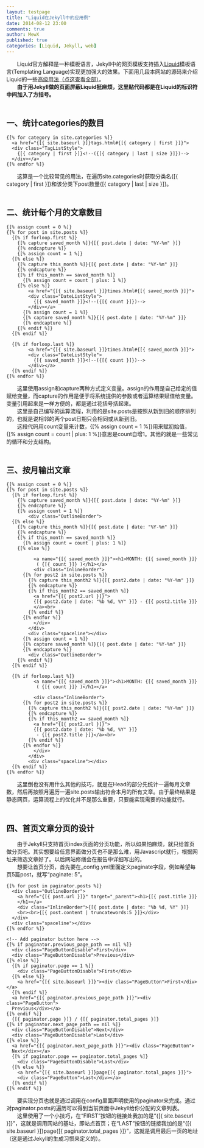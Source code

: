 ```yaml
---
layout: testpage
title: "Liquid在Jekyll中的应用例"
date: 2014-08-12 23:00
comments: true
author: MewX
published: true
categories: [Liquid, Jekyll, web]
---
```


　　Liquid官方解释是一种模板语言，Jekyll中的网页模板支持插入[Liquid](http://docs.shopify.com/themes/liquid-documentation/basics/)模板语言(Templating Language)实现更加强大的效果。下面用几段本网站的源码来介绍Liquid的一些[高级用法（点这查看全部）](https://github.com/Shopify/liquid/wiki/Liquid-for-Designers)。  
　　**由于用Jekyll做的页面屏蔽Liquid挺麻烦，这里贴代码都是在Liquid的标识符中间加入了方括号。**  
　　  

## 一、统计categories的数目  

<?prettify lang=html?>
    {[% for category in site.categories %]}
      <a href="{[{ site.baseurl }]}tags.html#{[{ category | first }]}">
      <div class="TagListStyle">
        {[{ category | first }]}<!--({[{ category | last | size }]})-->
      </div></a>
    {[% endfor %]}

　　这算是一个比较常见的用法，在遍历site.categories时获取分类名{[{ category | first }]}和该分类下post数量{[{ category | last | size }]}。  
　　  

## 二、统计每个月的文章数目  

<?prettify lang=html?>
    {[% assign count = 0 %]}
    {[% for post in site.posts %]}
      {[% if forloop.first %]}
        {[% capture saved_month %]}{[{ post.date | date: "%Y-%m" }]}
        {[% endcapture %]}
        {[% assign count = 1 %]}
      {[% else %]}
        {[% capture this_month %]}{[{ post.date | date: "%Y-%m" }]}
        {[% endcapture %]}
        {[% if this_month == saved_month %]}
          {[% assign count = count | plus: 1 %]}
        {[% else %]}
            <a href="{[{ site.baseurl }]}times.html#{[{ saved_month }]}">
            <div class="DateListStyle">
              {[{ saved_month }]}<!--({[{ count }]})-->
            </div></a>
          {[% assign count = 1 %]}
          {[% capture saved_month %]}{[{ post.date | date: "%Y-%m" }]}
          {[% endcapture %]}
        {[% endif %]}
      {[% endif %]}

      {[% if forloop.last %]}
            <a href="{[{ site.baseurl }]}times.html#{[{ saved_month }]}">
            <div class="DateListStyle">
              {[{ saved_month }]}<!--({[{ count }]})-->
            </div></a>
      {[% endif %]}
    {[% endfor %]}

　　这里使用assign和capture两种方式定义变量。assign的作用是自己给定的值赋给变量，而capture的作用是便于将系统提供的参数或者运算结果赋值给变量。变量引用起来是一样方便的，都是通过花括号括起来。  
　　这里是自己编写的运算流程，利用的是site.posts是按照从新到旧的顺序排列的，也就是说相邻的两个post日期只会相同或从新到旧。  
　　这段代码用count变量来计数，{[% assign count = 1 %]}用来赋初始值，{[% assign count = count | plus: 1 %]}意思是count自增1。其他的就是一些常见的循环和分支结构。  
　　  

## 三、按月输出文章  

<?prettify lang=html?>
    {[% assign count = 0 %]}
    {[% for post in site.posts %]}
      {[% if forloop.first %]}
        {[% capture saved_month %]}{[{ post.date | date: "%Y-%m" }]}
        {[% endcapture %]}
        {[% assign count = 1 %]}
            <div class="OutlineBorder">
      {[% else %]}
        {[% capture this_month %]}{[{ post.date | date: "%Y-%m" }]}
        {[% endcapture %]}
        {[% if this_month == saved_month %]}
          {[% assign count = count | plus: 1 %]}
        {[% else %]}

              <a name="{[{ saved_month }]}"><h1>MONTH: {[{ saved_month }]}
               ( {[{ count }]} )</h1></a>
              <div class="InlineBorder">
          {[% for post2 in site.posts %]}
            {[% capture this_month2 %]}{[{ post2.date | date: "%Y-%m" }]}
            {[% endcapture %]}
            {[% if this_month2 == saved_month %]}
              <a href="{[{ post2.url }]}">
              {[{ post2.date | date: "%b %d, %Y" }]} - {[{ post2.title }]}
              </a><br>
            {[% endif %]}
          {[% endfor %]}
              </div>
            </div>
            <div class="spaceline"></div>
          {[% assign count = 1 %]}
          {[% capture saved_month %]}{[{ post.date | date: "%Y-%m" }]}
          {[% endcapture %]}
            <div class="OutlineBorder">
        {[% endif %]}
      {[% endif %]}

      {[% if forloop.last %]}
              <a name="{[{ saved_month }]}"><h1>MONTH: {[{ saved_month }]}
               ( {[{ count }]} )</h1></a>

              <div class="InlineBorder">
          {[% for post2 in site.posts %]}
            {[% capture this_month2 %]}{[{ post2.date | date: "%Y-%m" }]}
            {[% endcapture %]}
            {[% if this_month2 == saved_month %]}
              <a href="{[{ post2.url }]}">
              {[{ post2.date | date: "%b %d, %Y" }]}
               - {[{ post2.title }]}</a><br>
            {[% endif %]}
          {[% endfor %]}
              </div>
            </div>
            <div class="spaceline"></div>
      {[% endif %]}
    {[% endfor %]}

　　这里倒也没有用什么其他的技巧，就是在Head的部分先统计一遍每月文章数，然后再按照月遍历一遍site.posts输出符合本月的所有文章。由于最终结果是静态网页，运算流程上的优化并不是那么重要，只要能实现需要的功能就行。  
　　  

## 四、首页文章分页的设计  

　　由于Jekyll只支持首页index页面的分页功能，所以如果怕麻烦，就只给首页做分页吧。其实想要给任意界面做分页也不是那么难，用Javascript就行，根据网址来筛选文章好了。以后网站修缮会在报告中详细写出的。  
　　想要让首页分页，首先要在_config.yml里面定义paginate字段，例如希望每页5篇post，就写“paginate: 5”。  

<?prettify lang=html?>
    {[% for post in paginator.posts %]}
      <div class="OutlineBorder">
        <a href="{[{ post.url }]}" target="_parent"><h1>{[{ post.title }]}
        </h1></a>
        <div class="InlineBorder">{[{ post.date | date: "%b %d, %Y" }]}
        <br><br>{[{ post.content | truncatewords:5 }]}</div>
      </div>
      <div class="spaceline"></div>
    {[% endfor %]}

    <!-- Add paginator button here -->
    {[% if paginator.previous_page_path == nil %]}
      <div class="PageButtonDisable">First</div>
      <div class="PageButtonDisable">Previous</div>
    {[% else %]}
      {[% if paginator.page == 1 %]}
        <div class="PageButtonDisable">First</div>
      {[% else %]}
        <a href="{[{ site.baseurl }]}"><div class="PageButton">First</div></a>
      {[% endif %]}
      <a href="{[{ paginator.previous_page_path }]}"><div class="PageButton">
      Previous</div></a>
    {[% endif %]}
      {[{ paginator.page }]} / {[{ paginator.total_pages }]}
    {[% if paginator.next_page_path == nil %]}
      <div class="PageButtonDisable">Next</div>
      <div class="PageButtonDisable">Last</div>
    {[% else %]}
      <a href="{[{ paginator.next_page_path }]}"><div class="PageButton">
      Next</div></a>
      {[% if paginator.page == paginator.total_pages %]}
        <div class="PageButtonDisable">Last</div>
      {[% else %]}
        <a href="{[{ site.baseurl }]}page{[{ paginator.total_pages }]}">
        <div class="PageButton">Last</div></a>
      {[% endif %]}
    {[% endif %]}

　　要实现分页也就是通过调用在config里面声明使用的paginator来完成。通过对paginator.posts的遍历可以得到当前页面中Jekyll给你分配的文章列表。  
　　这里使用了一个小技巧，在“FIRST”按钮的链接处我加的是“{[{ site.baseurl }]}”，这就是调用网站的基址，即站点首页；在“LAST”按钮的链接我加的是“{[{ site.baseurl }]}page{[{ paginator.total_pages }]}”，这就是调用最后一页的地址（这是通过Jekyll的生成习惯来定义的）。  
